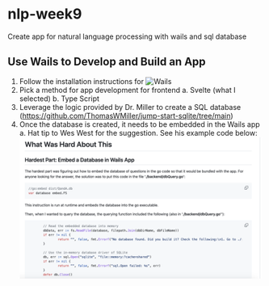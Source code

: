 # nlp-week9
Create app for natural language processing with wails and sql database

## Use Wails to Develop and Build an App
1. Follow the installation instructions for ![Wails](https://wails.io/docs/gettingstarted/installation)
2. Pick a method for app development for frontend
    a. Svelte (what I selected)
    b. Type Script
3. Leverage the logic provided by Dr. Miller to create a SQL database (https://github.com/ThomasWMiller/jump-start-sqlite/tree/main)
4. Once the database is created, it needs to be embedded in the Wails app
    a. Hat tip to Wes West for the suggestion. See his example code below:
    ![Example](/Wes_West.png)
